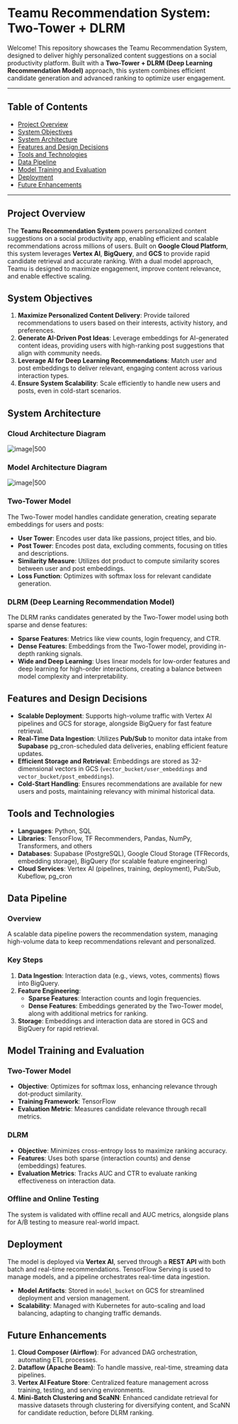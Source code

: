 
# Teamu Recommendation System: Two-Tower + DLRM

Welcome! This repository showcases the Teamu Recommendation System, designed to deliver highly personalized content suggestions on a social productivity platform. Built with a **Two-Tower + DLRM (Deep Learning Recommendation Model)** approach, this system combines efficient candidate generation and advanced ranking to optimize user engagement.

---

## Table of Contents
- [Project Overview](#project-overview)
- [System Objectives](#system-objectives)
- [System Architecture](#system-architecture)
- [Features and Design Decisions](#features-and-design-decisions)
- [Tools and Technologies](#tools-and-technologies)
- [Data Pipeline](#data-pipeline)
- [Model Training and Evaluation](#model-training-and-evaluation)
- [Deployment](#deployment)
- [Future Enhancements](#future-enhancements)

---

## Project Overview

The **Teamu Recommendation System** powers personalized content suggestions on a social productivity app, enabling efficient and scalable recommendations across millions of users. Built on **Google Cloud Platform**, this system leverages **Vertex AI**, **BigQuery**, and **GCS** to provide rapid candidate retrieval and accurate ranking. With a dual model approach, Teamu is designed to maximize engagement, improve content relevance, and enable effective scaling.

## System Objectives

1. **Maximize Personalized Content Delivery**: Provide tailored recommendations to users based on their interests, activity history, and preferences.
2. **Generate AI-Driven Post Ideas**: Leverage embeddings for AI-generated content ideas, providing users with high-ranking post suggestions that align with community needs.
3. **Leverage AI for Deep Learning Recommendations**: Match user and post embeddings to deliver relevant, engaging content across various interaction types.
4. **Ensure System Scalability**: Scale efficiently to handle new users and posts, even in cold-start scenarios.

## System Architecture

### Cloud Architecture Diagram

![image|500](https://github.com/user-attachments/assets/bd12109c-371a-40e4-b5c9-f04d9cdd97af)

### Model Architecture Diagram

![image|500](https://github.com/user-attachments/assets/d6e1383f-9db1-4d40-9d8d-6d882d2dc022)


### Two-Tower Model
The Two-Tower model handles candidate generation, creating separate embeddings for users and posts:
- **User Tower**: Encodes user data like passions, project titles, and bio.
- **Post Tower**: Encodes post data, excluding comments, focusing on titles and descriptions.
- **Similarity Measure**: Utilizes dot product to compute similarity scores between user and post embeddings.
- **Loss Function**: Optimizes with softmax loss for relevant candidate generation.

### DLRM (Deep Learning Recommendation Model)
The DLRM ranks candidates generated by the Two-Tower model using both sparse and dense features:
- **Sparse Features**: Metrics like view counts, login frequency, and CTR.
- **Dense Features**: Embeddings from the Two-Tower model, providing in-depth ranking signals.
- **Wide and Deep Learning**: Uses linear models for low-order features and deep learning for high-order interactions, creating a balance between model complexity and interpretability.

## Features and Design Decisions

- **Scalable Deployment**: Supports high-volume traffic with Vertex AI pipelines and GCS for storage, alongside BigQuery for fast feature retrieval.
- **Real-Time Data Ingestion**: Utilizes **Pub/Sub** to monitor data intake from **Supabase** pg_cron-scheduled data deliveries, enabling efficient feature updates.
- **Efficient Storage and Retrieval**: Embeddings are stored as 32-dimensional vectors in GCS (`vector_bucket/user_embeddings` and `vector_bucket/post_embeddings`).
- **Cold-Start Handling**: Ensures recommendations are available for new users and posts, maintaining relevancy with minimal historical data.

## Tools and Technologies

- **Languages**: Python, SQL
- **Libraries**: TensorFlow, TF Recommenders, Pandas, NumPy, Transformers, and others
- **Databases**: Supabase (PostgreSQL), Google Cloud Storage (TFRecords, embedding storage), BigQuery (for scalable feature engineering)
- **Cloud Services**: Vertex AI (pipelines, training, deployment), Pub/Sub, Kubeflow, pg_cron

## Data Pipeline

### Overview
A scalable data pipeline powers the recommendation system, managing high-volume data to keep recommendations relevant and personalized.

### Key Steps
1. **Data Ingestion**: Interaction data (e.g., views, votes, comments) flows into BigQuery.
2. **Feature Engineering**:
   - **Sparse Features**: Interaction counts and login frequencies.
   - **Dense Features**: Embeddings generated by the Two-Tower model, along with additional metrics for ranking.
3. **Storage**: Embeddings and interaction data are stored in GCS and BigQuery for rapid retrieval.

## Model Training and Evaluation

### Two-Tower Model
- **Objective**: Optimizes for softmax loss, enhancing relevance through dot-product similarity.
- **Training Framework**: TensorFlow
- **Evaluation Metric**: Measures candidate relevance through recall metrics.

### DLRM
- **Objective**: Minimizes cross-entropy loss to maximize ranking accuracy.
- **Features**: Uses both sparse (interaction counts) and dense (embeddings) features.
- **Evaluation Metrics**: Tracks AUC and CTR to evaluate ranking effectiveness on interaction data.

### Offline and Online Testing
The system is validated with offline recall and AUC metrics, alongside plans for A/B testing to measure real-world impact.

## Deployment

The model is deployed via **Vertex AI**, served through a **REST API** with both batch and real-time recommendations. TensorFlow Serving is used to manage models, and a pipeline orchestrates real-time data ingestion.

- **Model Artifacts**: Stored in `model_bucket` on GCS for streamlined deployment and version management.
- **Scalability**: Managed with Kubernetes for auto-scaling and load balancing, adapting to changing traffic demands.

## Future Enhancements

1. **Cloud Composer (Airflow)**: For advanced DAG orchestration, automating ETL processes.
2. **Dataflow (Apache Beam)**: To handle massive, real-time, streaming data pipelines.
3. **Vertex AI Feature Store**: Centralized feature management across training, testing, and serving environments.
4. **Mini-Batch Clustering and ScaNN**: Enhanced candidate retrieval for massive datasets through clustering for diversifying content, and ScaNN for candidate reduction, before DLRM ranking.

